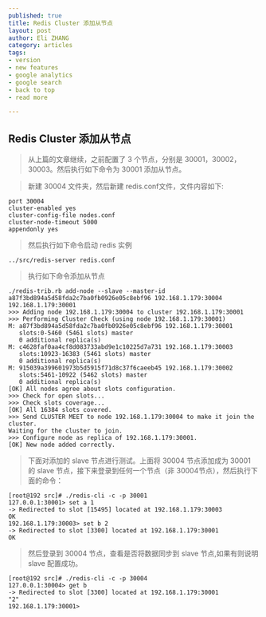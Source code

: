 ```yaml
---
published: true
title: Redis Cluster 添加从节点
layout: post
author: Eli ZHANG 
category: articles
tags:
- version
- new features
- google analytics
- google search
- back to top
- read more

---
```


## Redis Cluster 添加从节点

>从上篇的文章继续，之前配置了 3 个节点，分别是 30001，30002，30003。然后执行如下命令为 30001 添加从节点。

>新建 30004 文件夹，然后新建 redis.conf文件，文件内容如下:

```
port 30004
cluster-enabled yes
cluster-config-file nodes.conf
cluster-node-timeout 5000
appendonly yes
```

> 然后执行如下命令启动 redis 实例

```
../src/redis-server redis.conf
``` 
> 执行如下命令添加从节点

```
./redis-trib.rb add-node --slave --master-id a87f3bd894a5d58fda2c7ba0fb0926e05c8ebf96 192.168.1.179:30004 192.168.1.179:30001
>>> Adding node 192.168.1.179:30004 to cluster 192.168.1.179:30001
>>> Performing Cluster Check (using node 192.168.1.179:30001)
M: a87f3bd894a5d58fda2c7ba0fb0926e05c8ebf96 192.168.1.179:30001
   slots:0-5460 (5461 slots) master
   0 additional replica(s)
M: c4628faf0aa4cf8d083733abd9e1c10225d7a731 192.168.1.179:30003
   slots:10923-16383 (5461 slots) master
   0 additional replica(s)
M: 915039a399601973b5d5915f71d8c37f6caeeb45 192.168.1.179:30002
   slots:5461-10922 (5462 slots) master
   0 additional replica(s)
[OK] All nodes agree about slots configuration.
>>> Check for open slots...
>>> Check slots coverage...
[OK] All 16384 slots covered.
>>> Send CLUSTER MEET to node 192.168.1.179:30004 to make it join the cluster.
Waiting for the cluster to join.
>>> Configure node as replica of 192.168.1.179:30001.
[OK] New node added correctly.
```

>下面对添加的 slave 节点进行测试。上面将 30004 节点添加成为 30001 的 slave 节点，接下来登录到任何一个节点（非 30004节点），然后执行下面的命令：

```
[root@192 src]# ./redis-cli -c -p 30001
127.0.0.1:30001> set a 1
-> Redirected to slot [15495] located at 192.168.1.179:30003
OK
192.168.1.179:30003> set b 2
-> Redirected to slot [3300] located at 192.168.1.179:30001
OK

```
>然后登录到 30004 节点，查看是否将数据同步到 slave 节点,如果有则说明 slave 配置成功。

```
[root@192 src]# ./redis-cli -c -p 30004
127.0.0.1:30004> get b
-> Redirected to slot [3300] located at 192.168.1.179:30001
"2"
192.168.1.179:30001> 
```

